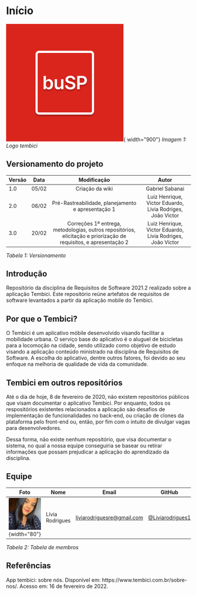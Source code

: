 # Início

![Image title](./assets/buSP.png){ width="900"}
*Imagem 1: Logo tembici*

## Versionamento do projeto
| Versão | Data | Modificação | Autor |
|-|-|:-:|:-:|
|1.0| 05/02 | Criação da wiki | Gabriel Sabanai |
|2.0| 06/02 | Pré-Rastreabilidade, planejamento e apresentação 1 | Luiz Henrique, Victor Eduardo, Livia Rodriges, João Victor |
|3.0| 20/02 | Correções 1ª entrega, metodologias, outros repositórios, elicitação e priorização de requisitos, e apresentação 2 | Luiz Henrique, Victor Eduardo, Livia Rodriges, João Victor |

*Tabela 1: Versionamento*

## Introdução

Repositório da disciplina de Requisitos de Software 2021.2 realizado sobre a aplicação Tembici. Este repositório reúne artefatos de requisitos de software levantados a partir da aplicação mobile do Tembici.

## Por que o Tembici?

O Tembici é um aplicativo móbile desenvolvido  visando facilitar a mobilidade urbana. O serviço base do aplicativo é o aluguel de bicicletas para a locomoção na cidade,  sendo utilizado como objetivo de estudo visando a aplicação conteúdo ministrado na disciplina de Requisitos de Software. A escolha do aplicativo, dentre outros fatores, foi devido ao seu enfoque na melhoria de qualidade de vida da comunidade.

## Tembici em outros repositórios

Até o dia de hoje, 8 de fevereiro de 2020, não existem repositórios públicos que visam documentar o aplicativo Tembici. Por enquanto, todos os respositórios existentes relacionados a aplicação são desafios de implementação de funcionalidades no back-end, ou criação de clones da plataforma pelo front-end ou, então, por fim com o intuito de divulgar vagas para desenvolvedores.

Dessa forma, não existe nenhum repositório, que visa documentar o sistema, no qual a nossa equipe conseguiria se basear ou retirar informações que possam prejudicar a aplicação do aprendizado da disciplina.

## Equipe

| Foto                                                  | Nome                   | Email                            | GitHub                                              |
| ----------------------------------------------------- | ---------------------- | -------------------------------- | --------------------------------------------------- |
| ![Lívia](./assets/team/livia.jpg){width="80"}          | Lívia Rodrigues       | liviarodriguesre@gmail.com       | [@Liviarodrigues1](https://github.com/Liviarodrigues1) |

*Tabela 2: Tabela de membros*

## Referências

<p>App tembici: sobre nós. Disponível em: https://www.tembici.com.br/sobre-nos/. Acesso em: 16 de fevereiro de 2022.</p>
